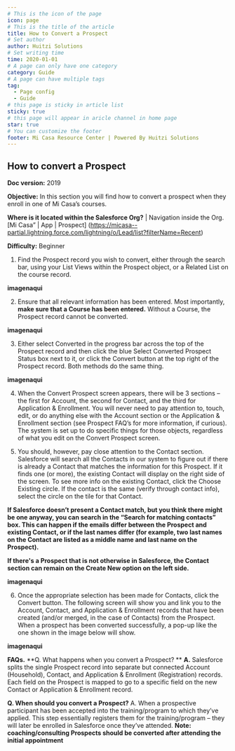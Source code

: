 ```yaml
---
# This is the icon of the page
icon: page
# This is the title of the article
title: How to Convert a Prospect
# Set author
author: Huitzi Solutions
# Set writing time
time: 2020-01-01
# A page can only have one category
category: Guide
# A page can have multiple tags
tag:
  - Page config
  - Guide
# this page is sticky in article list
sticky: true
# this page will appear in aricle channel in home page
star: true
# You can customize the footer
footer: Mi Casa Resource Center | Powered By Huitzi Solutions
---
```


## How to convert a Prospect

**Doc version:** 2019

**Objective:**  In this section you will find how to convert a prospect when they enroll in one of Mi Casa’s courses.

**Where is it located within the Salesforce Org?** | Navigation inside the Org. [Mi Casa” | App | Prospect] (https://micasa--partial.lightning.force.com/lightning/o/Lead/list?filterName=Recent)

**Difficulty:** Beginner

1. Find the Prospect record you wish to convert, either through the search bar, using your List Views within the Prospect object, or a Related List on the course record. 

**imagenaqui**

2. Ensure that all relevant information has been entered. Most importantly, **make sure that a Course has been entered.** Without a Course, the Prospect record cannot be converted.

**imagenaqui**

3. Either select Converted in the progress bar across the top of the Prospect record and then click the blue Select Converted Prospect Status box next to it, or click the Convert button at the top right of the Prospect record. Both methods do the same thing.

**imagenaqui**

4. When the Convert Prospect screen appears, there will be 3 sections – the first for Account, the second for Contact, and the third for Application & Enrollment. You will never need to pay attention to, touch, edit, or do anything else with the Account section or the Application & Enrollment section (see Prospect FAQ’s for more information, if curious). The system is set up to do specific things for those objects, regardless of what you edit on the Convert Prospect screen.

5. You should, however, pay close attention to the Contact section.  Salesforce will search all the Contacts in our system to figure out if there is already a Contact that matches the information for this Prospect. If it finds one (or more), the existing Contact will display on the right side of the screen. To see more info on the existing Contact, click the Choose Existing circle. If the contact is the same (verify through contact info), select the circle on the tile for that Contact. 

**If Salesforce doesn’t present a Contact match, but you think there might be one anyway, you can search in the “Search for matching contacts” box. This can happen if the emails differ between the Prospect and existing Contact, or if the last names differ (for example, two last names on the Contact are listed as a middle name and last name on the Prospect).**

**If there's a Prospect that is not otherwise in Salesforce, the Contact section can remain on the Create New option on the left side.**

**imagenaqui**

6. Once the appropriate selection has been made for Contacts, click the Convert button. The following screen will show you and link you to the Account, Contact, and Application & Enrollment records that have been created (and/or merged, in the case of Contacts) from the Prospect. When a prospect has been converted successfully, a pop-up like the one shown in the image below will show. 

**imagenaqui**

**FAQs.**
**Q. What happens when you convert a Prospect? **
**A.** Salesforce splits the single Prospect record into separate but connected Account (Household), Contact, and Application & Enrollment (Registration) records. Each field on the Prospect is mapped to go to a specific field on the new Contact or Application & Enrollment record.

**Q. When should you convert a Prospect?**
A. When a prospective participant has been accepted into the training/program to which they’ve applied. This step essentially registers them for the training/program – they will later be enrolled in Salesforce once they’ve attended.
**Note: coaching/consulting Prospects should be converted after attending the initial appointment**
